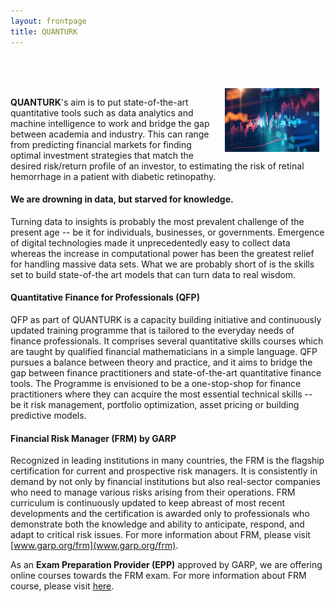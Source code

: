 ```yaml
---
layout: frontpage
title: QUANTURK
---
```


<br><br><br>
<img src="figures/front.jpg" width="30%" alt="Site logo" align = "right" style="margin:0px 10px">

**QUANTURK**'s aim is to put state-of-the-art quantitative tools such as data analytics and machine intelligence to work and bridge the gap between academia and industry. This can range from predicting financial markets for finding optimal investment strategies that match the desired risk/return profile of an investor, to estimating the risk of retinal hemorrhage in a patient with diabetic retinopathy. 

#### We are drowning in data, but starved for knowledge.

Turning data to insights is probably the most prevalent challenge of the present age -- be it for individuals, businesses, or governments. Emergence of digital technologies made it unprecedentedly easy to collect data whereas the increase in computational power has been the greatest relief for handling massive data sets. What we are probably short of is the skills set to build state-of-the art models that can turn data to real wisdom.

#### Quantitative Finance for Professionals (QFP)

QFP as part of QUANTURK is a capacity building initiative and continuously updated training programme that is tailored to the everyday needs of finance professionals. It comprises several quantitative skills courses which are taught by qualified financial mathematicians in a simple language. QFP pursues a balance between theory and practice, and it aims to bridge the gap between finance practitioners and state-of-the-art quantitative finance tools. The Programme is envisioned to be a one-stop-shop for finance practitioners where they can acquire the most essential technical skills -- be it risk management, portfolio optimization, asset pricing or building predictive models.

#### Financial Risk Manager (FRM) by GARP

Recognized in leading institutions in many countries, the FRM is the flagship certification for current and prospective risk managers. It is consistently in demand by not only by financial institutions but also real-sector companies who need to manage various risks arising from their operations. FRM curriculum is continuously updated to keep abreast of most recent developments and the certification is awarded only to professionals who demonstrate both the knowledge and ability to anticipate, respond, and adapt to critical risk issues. For more information about FRM, please visit [www.garp.org/frm](www.garp.org/frm).

As an **Exam Preparation Provider (EPP)** approved by GARP, we are offering online courses towards the FRM exam. For more information about FRM course, please visit [here](https://quanturk.github.io/pages/frm.html).



